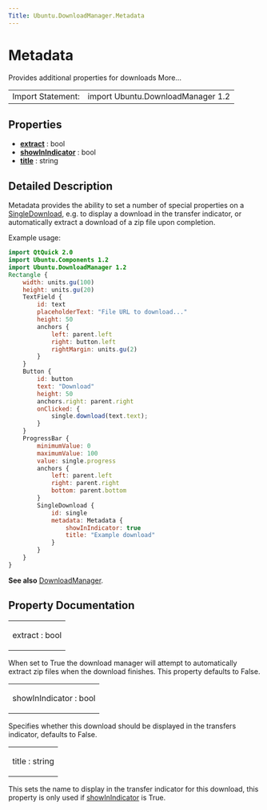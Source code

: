 ```yaml
---
Title: Ubuntu.DownloadManager.Metadata
---
```

        
Metadata
========

<span class="subtitle"></span>
Provides additional properties for downloads More...

|                   |                                   |
|-------------------|-----------------------------------|
| Import Statement: | import Ubuntu.DownloadManager 1.2 |

<span id="properties"></span>
Properties
----------

-   ****[extract](#extract-prop)**** : bool
-   ****[showInIndicator](#showInIndicator-prop)**** : bool
-   ****[title](#title-prop)**** : string

<span id="details"></span>
Detailed Description
--------------------

Metadata provides the ability to set a number of special properties on a [SingleDownload](../Ubuntu.DownloadManager.SingleDownload.md), e.g. to display a download in the transfer indicator, or automatically extract a download of a zip file upon completion.

Example usage:

``` qml
import QtQuick 2.0
import Ubuntu.Components 1.2
import Ubuntu.DownloadManager 1.2
Rectangle {
    width: units.gu(100)
    height: units.gu(20)
    TextField {
        id: text
        placeholderText: "File URL to download..."
        height: 50
        anchors {
            left: parent.left
            right: button.left
            rightMargin: units.gu(2)
        }
    }
    Button {
        id: button
        text: "Download"
        height: 50
        anchors.right: parent.right
        onClicked: {
            single.download(text.text);
        }
    }
    ProgressBar {
        minimumValue: 0
        maximumValue: 100
        value: single.progress
        anchors {
            left: parent.left
            right: parent.right
            bottom: parent.bottom
        }
        SingleDownload {
            id: single
            metadata: Metadata {
                showInIndicator: true
                title: "Example download"
            }
        }
    }
}
```

**See also** [DownloadManager](../Ubuntu.DownloadManager.DownloadManager.md).

Property Documentation
----------------------

<table>
<colgroup>
<col width="100%" />
</colgroup>
<tbody>
<tr class="odd">
<td><p><span id="extract-prop"></span><span class="name">extract</span> : <span class="type">bool</span></p></td>
</tr>
</tbody>
</table>

When set to True the download manager will attempt to automatically extract zip files when the download finishes. This property defaults to False.

<table>
<colgroup>
<col width="100%" />
</colgroup>
<tbody>
<tr class="odd">
<td><p><span id="showInIndicator-prop"></span><span class="name">showInIndicator</span> : <span class="type">bool</span></p></td>
</tr>
</tbody>
</table>

Specifies whether this download should be displayed in the transfers indicator, defaults to False.

<table>
<colgroup>
<col width="100%" />
</colgroup>
<tbody>
<tr class="odd">
<td><p><span id="title-prop"></span><span class="name">title</span> : <span class="type">string</span></p></td>
</tr>
</tbody>
</table>

This sets the name to display in the transfer indicator for this download, this property is only used if [showInIndicator](#showInIndicator-prop) is True.

